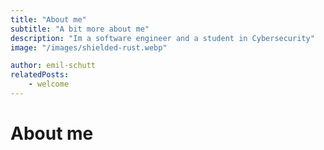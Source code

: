 ```yaml
---
title: "About me"
subtitle: "A bit more about me"
description: "Im a software engineer and a student in Cybersecurity"
image: "/images/shielded-rust.webp"

author: emil-schutt
relatedPosts:
    - welcome
---
```


# About me